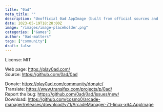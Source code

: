 ```yaml
---
title: "0ad"
meta_title: ""
description: "Unofficial 0ad AppImage (built from official sources and data)"
date: 2023-05-19T18:28:00Z
image: "/images/image-placeholder.png"
categories: ["Games"]
author: "0ad-matters"
tags: ["community"]
draft: false
---
```

License: MIT

Web page: https://play0ad.com/  
Source: https://github.com/0ad/0ad

Donate: https://play0ad.com/community/donate/    
Translate: https://www.transifex.com/projects/p/0ad/  
Report the bug: https://github.com/0ad/0ad/issues/new/    
Download: https://github.com/cosmo0/arcade-manager/releases/download/v7.1/ArcadeManager-7.1-linux-x64.AppImage
